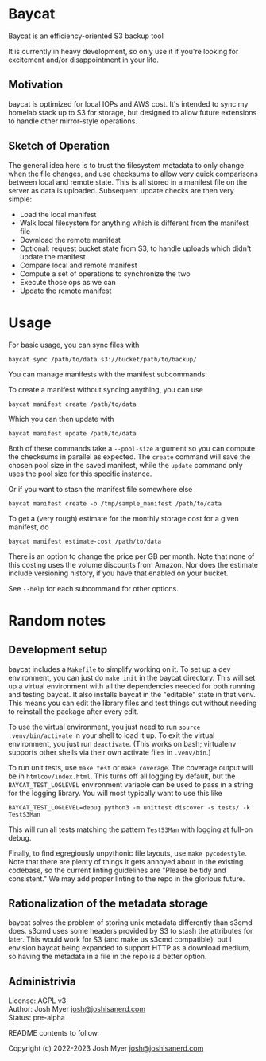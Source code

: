 # Baycat

Baycat is an efficiency-oriented S3 backup tool

It is currently in heavy development, so only use it if you're looking
for excitement and/or disappointment in your life.

## Motivation

baycat is optimized for local IOPs and AWS cost.  It's intended to
sync my homelab stack up to S3 for storage, but designed to allow
future extensions to handle other mirror-style operations.


## Sketch of Operation

The general idea here is to trust the filesystem metadata to only
change when the file changes, and use checksums to allow very quick
comparisons between local and remote state.  This is all stored in a
manifest file on the server as data is uploaded.  Subsequent update
checks are then very simple:

* Load the local manifest
* Walk local filesystem for anything which is different from the
  manifest file
* Download the remote manifest
* Optional: request bucket state from S3, to handle uploads which didn't update the manifest
* Compare local and remote manifest
* Compute a set of operations to synchronize the two
* Execute those ops as we can
* Update the remote manifest


# Usage

For basic usage, you can sync files with

`baycat sync /path/to/data s3://bucket/path/to/backup/`

You can manage manifests with the manifest subcommands:

To create a manifest without syncing anything, you can use

`baycat manifest create /path/to/data`

Which you can then update with

`baycat manifest update /path/to/data`

Both of these commands take a `--pool-size` argument so you can
compute the checksums in parallel as expected.  The `create` command
will save the chosen pool size in the saved manifest, while the
`update` command only uses the pool size for this specific instance.

Or if you want to stash the manifest file somewhere else

`baycat manifest create -o /tmp/sample_manifest /path/to/data`

To get a (very rough) estimate for the monthly storage cost for a
given manifest, do

`baycat manifest estimate-cost /path/to/data`

There is an option to change the price per GB per month.  Note that
none of this costing uses the volume discounts from Amazon.  Nor does
the estimate include versioning history, if you have that enabled on
your bucket.

See `--help` for each subcommand for other options.

# Random notes

## Development setup

baycat includes a `Makefile` to simplify working on it.  To set up a
dev environment, you can just do `make init` in the baycat directory.
This will set up a virtual environment with all the dependencies
needed for both running and testing baycat.  It also installs baycat
in the "editable" state in that venv.  This means you can edit the
library files and test things out without needing to reinstall the
package after every edit.

To use the virtual environment, you just need to run `source
.venv/bin/activate` in your shell to load it up.  To exit the virtual
environment, you just run `deactivate`.  (This works on bash;
virtualenv supports other shells via their own activate files in
`.venv/bin`.)

To run unit tests, use `make test` or `make coverage`.  The coverage
output will be in `htmlcov/index.html`.  This turns off all logging by
default, but the `BAYCAT_TEST_LOGLEVEL` environment variable can be
used to pass in a string for the logging library.  You will most
typically want to use this like

```
BAYCAT_TEST_LOGLEVEL=debug python3 -m unittest discover -s tests/ -k
TestS3Man
```

This will run all tests matching the pattern `TestS3Man` with logging
at full-on debug.

Finally, to find egregiously unpythonic file layouts, use `make
pycodestyle`.  Note that there are plenty of things it gets annoyed
about in the existing codebase, so the current linting guidelines are
"Please be tidy and consistent."  We may add proper linting to the
repo in the glorious future.



## Rationalization of the metadata storage

baycat solves the problem of storing unix metadata differently than
s3cmd does.  s3cmd uses some headers provided by S3 to stash the
attributes for later.  This would work for S3 (and make us s3cmd
compatible), but I envision baycat being expanded to support HTTP as a
download medium, so having the metadata in a file in the repo is a
better option.

## Administrivia

License: AGPL v3 <br/>
Author: Josh Myer <josh@joshisanerd.com> <br/>
Status: pre-alpha

README contents to follow.

Copyright (c) 2022-2023 Josh Myer <josh@joshisanerd.com>

